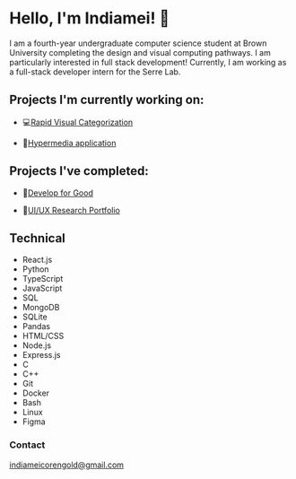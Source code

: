 # Hello, I'm Indiamei! 👋

<!--
**indiameicorengold/indiameicorengold** is a ✨ _special_ ✨ repository because its `README.md` (this file) appears on your GitHub profile.

Here are some ideas to get you started:

- 🔭 I’m currently working on ...
- 🌱 I’m currently learning ...
- 👯 I’m looking to collaborate on ...
- 🤔 I’m looking for help with ...
- 💬 Ask me about ...
- 📫 How to reach me: ...
- 😄 Pronouns: ...
- ⚡ Fun fact: ...
-->

I am a fourth-year undergraduate computer science student at Brown University completing the design and visual computing pathways. I am particularly interested in full stack development! Currently, I am working as a full-stack developer intern for the Serre Lab.

## Projects I'm currently working on:

- 💻[Rapid Visual Categorization](https://rvis.clps.brown.edu/)

- 📃[Hypermedia application](https://hypertext-hypermedia.vercel.app/)

## Projects I've completed:

- 🌟[Develop for Good](https://www.notion.so/developforgood/Tanzanian-Children-s-Fund-Project-Case-Study-6aa777254f6840eea0d597a989281f21?pvs=4)

- 🎨[UI/UX Research Portfolio](https://sillyseal111portfolio.netlify.app/)

## Technical

- React.js
- Python
- TypeScript
- JavaScript
- SQL
- MongoDB
- SQLite
- Pandas
- HTML/CSS
- Node.js
- Express.js
- C
- C++
- Git
- Docker
- Bash
- Linux
- Figma

### Contact

<indiameicorengold@gmail.com>
